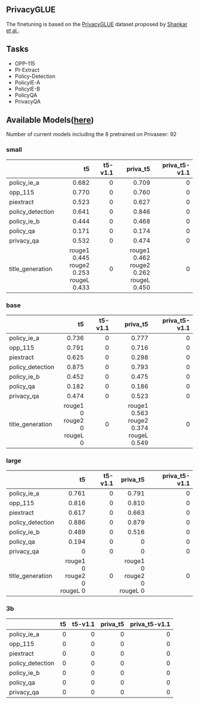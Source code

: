 ## PrivacyGLUE

The finetuning is based on the [PrivacyGLUE](https://github.com/infsys-lab/privacy-glue) dataset proposed by [Shankar et al.](https://www.mdpi.com/2076-3417/13/6/3701).


## Tasks

- OPP-115
- PI-Extract
- Policy-Detection
- PolicyIE-A
- PolicyIE-B
- PolicyQA
- PrivacyQA

## Available Models([here](https://huggingface.co/alzoubi36))


Number of current models including the 8 pretrained on Privaseer: 92

### small


|                   |                                             t5 | t5-v1.1 |                                       priva_t5 | priva_t5-v1.1 |
|:------------------|-----------------------------------------------:|--------:|-----------------------------------------------:|--------------:|
| policy\_ie\_a     |                                          0.682 |       0 |                                          0.709 |             0 |
| opp\_115          |                                          0.770 |       0 |                                          0.760 |             0 |
| piextract         |                                          0.523 |       0 |                                          0.627 |             0 |
| policy\_detection |                                          0.641 |       0 |                                          0.846 |             0 |
| policy\_ie\_b     |                                          0.444 |       0 |                                          0.468 |             0 |
| policy\_qa        |                                          0.171 |       0 |                                          0.174 |             0 |
| privacy\_qa       |                                          0.532 |       0 |                                          0.474 |             0 |
| title\_generation | rouge1 0.445<br/>rouge2 0.253<br/>rougeL 0.433 |       0 | rouge1 0.462<br/>rouge2 0.262<br/>rougeL 0.450 |             0 |
 

### base


|                   |                                 t5 | t5-v1.1 |                                       priva_t5 | priva_t5-v1.1 |
|:------------------|-----------------------------------:|--------:|-----------------------------------------------:|--------------:|
| policy\_ie\_a     |                              0.736 |       0 |                                          0.777 |             0 |
| opp\_115          |                              0.791 |       0 |                                          0.716 |             0 |
| piextract         |                              0.625 |       0 |                                          0.298 |             0 |
| policy\_detection |                              0.875 |       0 |                                          0.793 |             0 |
| policy\_ie\_b     |                              0.452 |       0 |                                          0.475 |             0 |
| policy\_qa        |                              0.182 |       0 |                                          0.186 |             0 |
| privacy\_qa       |                              0.474 |       0 |                                          0.523 |             0 |
| title\_generation | rouge1 0<br/>rouge2 0<br/>rougeL 0 |       0 | rouge1 0.563<br/>rouge2 0.374<br/>rougeL 0.549 |             0 |


### large


|                   |                                             t5 | t5-v1.1 |                                   priva_t5 | priva_t5-v1.1 |
|:------------------|-----------------------------------------------:|--------:|-------------------------------------------:|--------------:|
| policy\_ie\_a     |                                          0.761 |       0 |                                      0.791 |             0 |
| opp\_115          |                                          0.816 |       0 |                                      0.810 |             0 |
| piextract         |                                          0.617 |       0 |                                      0.663 |             0 |
| policy\_detection |                                          0.886 |       0 |                                      0.879 |             0 |
| policy\_ie\_b     |                                          0.489 |       0 |                                      0.516 |             0 |
| policy\_qa        |                                          0.194 |       0 |                                          0 |             0 |
| privacy\_qa       |                                              0 |       0 |                                          0 |             0 |
| title\_generation |             rouge1 0<br/>rouge2 0<br/>rougeL 0 |       0 |         rouge1 0<br/>rouge2 0<br/>rougeL 0 |             0 |


### 3b


|                   |   t5 |   t5-v1.1 |   priva_t5 |   priva_t5-v1.1 |
|:------------------|-----:|----------:|-----------:|----------------:|
| policy\_ie\_a     |    0 |         0 |          0 |               0 |
| opp\_115          |    0 |         0 |          0 |               0 |
| piextract         |    0 |         0 |          0 |               0 |
| policy\_detection |    0 |         0 |          0 |               0 |
| policy\_ie\_b     |    0 |         0 |          0 |               0 |
| policy\_qa        |    0 |         0 |          0 |               0 |
| privacy\_qa       |    0 |         0 |          0 |               0 |
 

